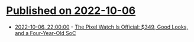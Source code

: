 # [Published on 2022-10-06](index.md)

* [2022-10-06, 22:00:00](https://tech.slashdot.org/story/22/10/06/2110222/the-pixel-watch-is-official-349-good-looks-and-a-four-year-old-soc?utm_source=rss1.0mainlinkanon&utm_medium=feed) - [The Pixel Watch Is Official: $349, Good Looks, and a Four-Year-Old SoC](https://tech.slashdot.org/story/22/10/06/2110222/the-pixel-watch-is-official-349-good-looks-and-a-four-year-old-soc?utm_source=rss1.0mainlinkanon&utm_medium=feed)
